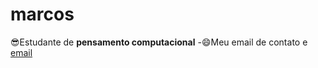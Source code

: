 # marcos
:sunglasses:Estudante de **pensamento computacional**
-:smile:Meu email de contato e [email](marcos.calizotti@escola.pr.gov.br)
